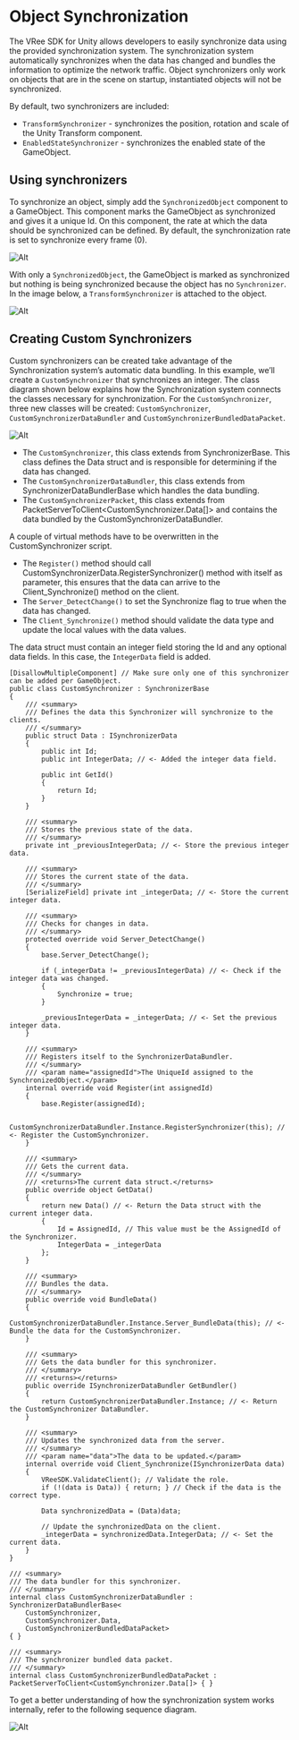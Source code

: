 # Object Synchronization

The VRee SDK for Unity allows developers to easily synchronize data using the provided synchronization system. The synchronization system automatically synchronizes when the data has changed and bundles the information to optimize the network traffic. Object synchronizers only work on objects that are in the scene on startup, instantiated objects will not be synchronized.

By default, two synchronizers are included:

- `TransformSynchronizer` - synchronizes the position, rotation and scale of the Unity Transform component.
- `EnabledStateSynchronizer` - synchronizes the enabled state of the GameObject.

## Using synchronizers

To synchronize an object, simply add the `SynchronizedObject` component to a GameObject. This component marks the GameObject as synchronized and gives it a unique Id. On this component, the rate at which the data should be synchronized can be defined. By default, the synchronization rate is set to synchronize every frame (0).

![Alt](./images/object-synchronization/synchronizedobject.png "GameObject with SynchronizedObject component added.")

With only a `SynchronizedObject`, the GameObject is marked as synchronized but nothing is being synchronized because the object has no `Synchronizer`. In the image below, a `TransformSynchronizer` is attached to the object.

![Alt](./images/object-synchronization/synchronizedobject-with-transformsynchronizer.png "Transform Synchronizer added to the synchronized object.")

## Creating Custom Synchronizers

Custom synchronizers can be created take advantage of the Synchronization system’s automatic data bundling. In this example, we’ll create a `CustomSynchronizer` that synchronizes an integer. The class diagram shown below explains how the Synchronization system connects the classes necessary for synchronization. For the `CustomSynchronizer`, three new classes will be created: `CustomSynchronizer`, `CustomSynchronizerDataBundler` and `CustomSynchronizerBundledDataPacket`.

![Alt](./images/object-synchronization/synchronization-class-diagram.png "Synchronization class diagram.")

- The `CustomSynchronizer`, this class extends from SynchronizerBase. This class defines the Data struct and is responsible for determining if the data has changed.
- The `CustomSynchronizerDataBundler`, this class extends from SynchronizerDataBundlerBase which handles the data bundling.
- The `CustomSynchronizerPacket`, this class extends from PacketServerToClient<CustomSynchronizer.Data[]> and contains the data bundled by the CustomSynchronizerDataBundler.

A couple of virtual methods have to be overwritten in the CustomSynchronizer script.

- The `Register()` method should call CustomSynchronizerData.RegisterSynchronizer() method with itself as parameter, this ensures that the data can arrive to the Client_Synchronize() method on the client.
- The `Server_DetectChange()` to set the Synchronize flag to true when the data has changed.
- The `Client_Synchronize()` method should validate the data type and update the local values with the data values.

The data struct must contain an integer field storing the Id and any optional data fields. In this case, the `IntegerData` field is added.

```
[DisallowMultipleComponent] // Make sure only one of this synchronizer can be added per GameObject.
public class CustomSynchronizer : SynchronizerBase
{
    /// <summary>
    /// Defines the data this Synchronizer will synchronize to the clients.
    /// </summary>
    public struct Data : ISynchronizerData
    {
        public int Id;
        public int IntegerData; // <- Added the integer data field.

        public int GetId()
        {
            return Id;
        }
    }

    /// <summary>
    /// Stores the previous state of the data.
    /// </summary>
    private int _previousIntegerData; // <- Store the previous integer data.

    /// <summary>
    /// Stores the current state of the data.
    /// </summary>
    [SerializeField] private int _integerData; // <- Store the current integer data.

    /// <summary>
    /// Checks for changes in data.
    /// </summary>
    protected override void Server_DetectChange()
    {
        base.Server_DetectChange();

        if (_integerData != _previousIntegerData) // <- Check if the integer data was changed.
        {
            Synchronize = true;
        }

        _previousIntegerData = _integerData; // <- Set the previous integer data.
    }

    /// <summary>
    /// Registers itself to the SynchronizerDataBundler.
    /// </summary>
    /// <param name="assignedId">The UniqueId assigned to the SynchronizedObject.</param>
    internal override void Register(int assignedId)
    {
        base.Register(assignedId);

        CustomSynchronizerDataBundler.Instance.RegisterSynchronizer(this); // <- Register the CustomSynchronizer.
    }

    /// <summary>
    /// Gets the current data.
    /// </summary>
    /// <returns>The current data struct.</returns>
    public override object GetData()
    {
        return new Data() // <- Return the Data struct with the current integer data.
        {
            Id = AssignedId, // This value must be the AssignedId of the Synchronizer.
            IntegerData = _integerData
        };
    }

    /// <summary>
    /// Bundles the data.
    /// </summary>
    public override void BundleData()
    {
        CustomSynchronizerDataBundler.Instance.Server_BundleData(this); // <- Bundle the data for the CustomSynchronizer.
    }

    /// <summary>
    /// Gets the data bundler for this synchronizer.
    /// </summary>
    /// <returns></returns>
    public override ISynchronizerDataBundler GetBundler()
    {
        return CustomSynchronizerDataBundler.Instance; // <- Return the CustomSynchronizer DataBundler.
    }

    /// <summary>
    /// Updates the synchronized data from the server.
    /// </summary>
    /// <param name="data">The data to be updated.</param>
    internal override void Client_Synchronize(ISynchronizerData data)
    {
        VReeSDK.ValidateClient(); // Validate the role.
        if (!(data is Data)) { return; } // Check if the data is the correct type.

        Data synchronizedData = (Data)data;

        // Update the synchronizedData on the client.
        _integerData = synchronizedData.IntegerData; // <- Set the current data.
    }
}
```

```
/// <summary>
/// The data bundler for this synchronizer.
/// </summary>
internal class CustomSynchronizerDataBundler : SynchronizerDataBundlerBase<
    CustomSynchronizer,
    CustomSynchronizer.Data,
    CustomSynchronizerBundledDataPacket>
{ }
```

```
/// <summary>
/// The synchronizer bundled data packet.
/// </summary>
internal class CustomSynchronizerBundledDataPacket : PacketServerToClient<CustomSynchronizer.Data[]> { }
```

To get a better understanding of how the synchronization system works internally, refer to the following sequence diagram.

![Alt](./images/object-synchronization/synchronization-sequence-diagram.png "Synchronization sequence diagram.")
